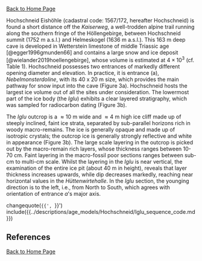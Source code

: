 [Back to Home Page](https://tr1813.github.io/ancient-ice-in-austria/descriptions/index.html)


Hochschneid Eishöhle (cadastral code: 1567/172, hereafter Hochschneid) is found a short distance off the *Kaiserweg*, a well-trodden alpine trail running along the southern fringe of the Höllengebirge, between Hochschneid summit (1752 m a.s.l.) and Helmeskogel (1636 m a.s.l.). 
This 163 m deep cave is developed in Wetterstein limestone of middle Triassic age [@egger1996gmunden66] and contains a large snow and ice deposit [@wielander2019hoellengebirge], whose volume is estimated at $4 \times 10 ^3$ (cf. Table 1).
Hochschneid possesses two entrances of markedly different opening diameter and elevation. 
In practice, it is entrance (a), *Nebelmonsterdoline*, with its 40 x 20 m size, which provides the main pathway for snow input into the cave (Figure 3a).
Hochschneid hosts the largest ice volume out of all the sites under consideration.
The lowermost part of the ice body (the *Iglu*) exhibits a clear layered stratigraphy, which was sampled for radiocarbon dating (Figure 3b).

The *Iglu* outcrop is a $\approx 10$ m wide and $\approx 4$ m high ice cliff made up of steeply inclined, faint ice strata, separated by sub-parallel horizons rich in woody macro-remains. 
The ice is generally opaque and made up of isotropic crystals; the outcrop ice is generally strongly reflective and white in appearance (Figure 3b). 
The large scale layering in the outcrop is picked out by the macro-remain rich layers, whose thickness ranges between 10-70 cm.
Faint layering in the macro-fossil poor sections ranges between sub-cm to multi-cm scale.
Whilst the layering in the _Iglu_ is near vertical, the examination of the entire ice pit (about 40 m in height), reveals that layer thickness increases upwards, while dip decreases markedly, reaching near horizontal values in the _Hüttenwirtehalle_.
In the _Iglu_ section, the younging direction is to the left, i.e., from North to South, which agrees with orientation of entrance _a_'s major axis.

changequote(`{{', `}}')
include({{../descriptions/age_models/Hochschneid/Iglu_sequence_code.md}})

## References

[Back to Home Page](https://tr1813.github.io/ancient-ice-in-austria/descriptions/index.html)

